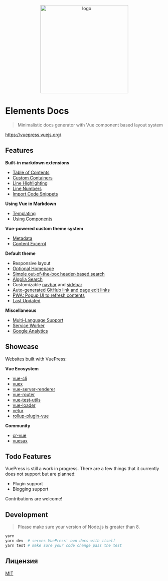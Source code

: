 <p align="center">
  <a href="https://elements.01.ht" target="_blank">
    <img width="280" src="https://raw.githubusercontent.com/vuejs/vuepress/master/docs/.vuepress/public/hero.png" alt="logo">
  </a>
</p>

# Elements Docs

> Minimalistic docs generator with Vue component based layout system

https://vuepress.vuejs.org/

## Features

**Built-in markdown extensions**

* [Table of Contents](https://vuepress.vuejs.org/guide/markdown.html#table-of-contents)
* [Custom Containers](https://vuepress.vuejs.org/guide/markdown.html#custom-containers)
* [Line Highlighting](https://vuepress.vuejs.org/guide/markdown.html#line-highlighting-in-code-blocks)
* [Line Numbers](https://vuepress.vuejs.org/guide/markdown.html#line-numbers)
* [Import Code Snippets](https://vuepress.vuejs.org/guide/markdown.html#import-code-snippets)

**Using Vue in Markdown**

* [Templating](https://vuepress.vuejs.org/guide/using-vue.html#templating)
* [Using Components](https://vuepress.vuejs.org/guide/using-vue.html#using-components)

**Vue-powered custom theme system**

* [Metadata](https://vuepress.vuejs.org/guide/custom-themes.html#site-and-page-metadata)
* [Content Excerpt](https://vuepress.vuejs.org/guide/custom-themes.html#content-excerpt)

**Default theme**

* Responsive layout
* [Optional Homepage](https://vuepress.vuejs.org/default-theme-config/#homepage)
* [Simple out-of-the-box header-based search](https://vuepress.vuejs.org/default-theme-config/#built-in-search)
* [Algolia Search](https://vuepress.vuejs.org/default-theme-config/#algolia-search)
* Customizable [navbar](https://vuepress.vuejs.org/default-theme-config/#navbar) and [sidebar](https://vuepress.vuejs.org/default-theme-config/#sidebar)
* [Auto-generated GitHub link and page edit links](https://vuepress.vuejs.org/default-theme-config/#git-repo-and-edit-links)
* [PWA: Popup UI to refresh contents](https://vuepress.vuejs.org/default-theme-config/#popup-ui-to-refresh-contents)
* [Last Updated](https://vuepress.vuejs.org/default-theme-config/#last-updated)

**Miscellaneous**

* [Multi-Language Support](https://vuepress.vuejs.org/guide/i18n.html)
* [Service Worker](https://vuepress.vuejs.org/config/#serviceworker)
* [Google Analytics](https://vuepress.vuejs.org/config/#ga)

## Showcase

Websites built with VuePress:

**Vue Ecosystem**

* [vue-cli](https://cli.vuejs.org/)
* [vuex](https://vuex.vuejs.org/)
* [vue-server-renderer](https://ssr.vuejs.org/)
* [vue-router](https://router.vuejs.org/)
* [vue-test-utils](https://vue-test-utils.vuejs.org/)
* [vue-loader](https://vue-loader.vuejs.org/)
* [vetur](https://vuejs.github.io/vetur/)
* [rollup-plugin-vue](https://rollup-plugin-vue.vuejs.org/)

**Community**

* [cr-vue](https://cr-vue.mio3io.com/)
* [vuesax](https://lusaxweb.github.io/vuesax/)

## Todo Features

VuePress is still a work in progress. There are a few things that it currently does not support but are planned:

- Plugin support
- Blogging support

Contributions are welcome!

## Development

> Please make sure your version of Node.js is greater than 8.

``` bash
yarn
yarn dev  # serves VuePress' own docs with itself
yarn test # make sure your code change pass the test
```

## Лицензия

[MIT](https://github.com/vuejs/vuepress/blob/master/LICENSE)
